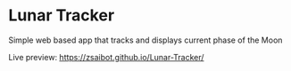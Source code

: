 # Lunar Tracker
 Simple web based app that tracks and displays current phase of the Moon

 Live preview: https://zsaibot.github.io/Lunar-Tracker/
